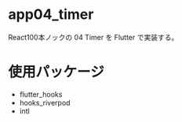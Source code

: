 # app04_timer

React100本ノックの 04 Timer を Flutter で実装する。

# 使用パッケージ
- flutter_hooks
- hooks_riverpod
- intl
